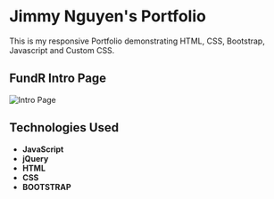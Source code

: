 # Jimmy Nguyen's Portfolio

This is my responsive Portfolio demonstrating HTML, CSS, Bootstrap, Javascript and Custom CSS.

## FundR Intro Page
![Intro Page](public/assets/img/intro.png)

## Technologies Used
* **JavaScript**
* **jQuery**
* **HTML**
* **CSS**
* **BOOTSTRAP**